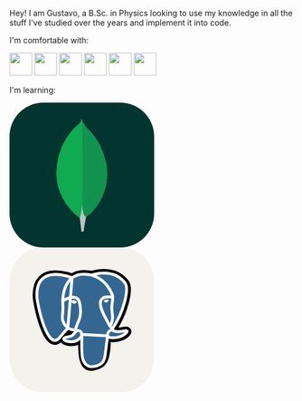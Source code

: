Hey! 
I am Gustavo, a B.Sc. in Physics looking to use my knowledge in all the stuff I've studied over the years and implement it into code.

I'm comfortable with: 

<img src='https://cdn.jsdelivr.net/gh/devicons/devicon/icons/python/python-original.svg' width='40'> <img src='https://cdn.jsdelivr.net/gh/devicons/devicon/icons/java/java-original.svg' width='40'> <img src='https://cdn.jsdelivr.net/gh/devicons/devicon/icons/c/c-original.svg' width='40'> <img src="https://cdn.jsdelivr.net/gh/devicons/devicon/icons/mysql/mysql-original.svg" width='40'/> <img src="https://cdn.jsdelivr.net/gh/devicons/devicon/icons/latex/latex-original.svg" width='40'/> <img src="https://cdn.jsdelivr.net/gh/devicons/devicon/icons/linux/linux-original.svg" width='40'/>

I'm learning:

<svg xmlns="http://www.w3.org/2000/svg" width="256" height="256" fill="none" viewBox="0 0 256 256"><rect width="256" height="256" fill="#023430" rx="60"/><path fill="#10AA50" d="M171.173 107.591C160.636 61.1097 138.676 48.7357 133.074 39.9886C130.764 36.1353 128.717 32.1299 126.949 28C126.653 32.1292 126.109 34.7307 122.599 37.862C115.552 44.1454 85.6217 68.5354 83.1028 121.348C80.756 170.59 119.303 200.953 124.395 204.092C128.311 206.019 133.08 204.133 135.407 202.364C153.988 189.612 179.376 155.614 171.193 107.591"/><path fill="#B8C4C2" d="M128.545 177.871C127.575 190.059 126.88 197.141 124.416 204.106C124.416 204.106 126.033 215.709 127.169 228H131.188C132.147 219.345 133.61 210.753 135.572 202.268C130.369 199.708 128.745 188.566 128.545 177.871Z"/><path fill="#12924F" d="M135.565 202.275C130.307 199.846 128.786 188.469 128.552 177.871C129.852 160.388 130.231 142.849 129.688 125.326C129.412 116.132 129.818 40.1676 127.423 29.0461C129.062 32.8129 130.949 36.4662 133.074 39.9818C138.676 48.7358 160.643 61.1097 171.173 107.591C179.376 155.532 154.126 189.44 135.565 202.275Z"/></svg> <svg xmlns="http://www.w3.org/2000/svg" width="256" height="256" fill="none" viewBox="0 0 256 256"><rect width="256" height="256" fill="#F4F2ED" rx="60"/><g clip-path="url(#clip0_7_155)"><path fill="#000" d="M171.474 169.034C172.62 159.493 172.276 158.101 179.377 159.641L181.184 159.802C186.648 160.048 193.791 158.923 198.059 156.976C207.095 152.785 212.452 145.782 203.544 147.624C183.223 151.815 181.747 144.931 181.747 144.931C203.213 113.08 212.192 72.65 204.437 62.757C183.315 35.757 146.745 48.5258 146.134 48.8633L145.937 48.8984C141.929 48.0547 137.499 47.5625 132.366 47.4922C123.17 47.3516 116.195 49.9039 110.893 53.9188C110.893 53.9188 45.6641 27.0453 48.6945 87.718C49.3414 100.627 67.1867 185.452 88.4914 159.788C96.2891 150.409 103.813 142.484 103.813 142.484C107.539 144.966 112.018 146.232 116.708 145.775L117.073 145.466C116.965 146.681 117.015 147.905 117.221 149.108C111.737 155.239 113.354 156.315 102.385 158.572C91.2899 160.857 97.8149 164.928 102.062 165.997C107.223 167.291 119.162 169.119 127.234 157.827L126.91 159.113C129.062 160.836 128.914 171.488 129.23 179.096C129.547 186.704 130.046 193.813 131.6 197.996C133.154 202.18 134.975 212.973 149.389 209.949C161.434 207.369 170.645 203.649 171.488 169.098"/><path stroke="#000" stroke-width="15.11" d="M171.474 169.034C172.62 159.493 172.276 158.101 179.377 159.641L181.184 159.802C186.648 160.048 193.791 158.923 198.059 156.976C207.095 152.785 212.452 145.782 203.544 147.624C183.223 151.815 181.747 144.931 181.747 144.931C203.213 113.08 212.192 72.65 204.437 62.757C183.315 35.757 146.745 48.5258 146.134 48.8633L145.937 48.8984C141.929 48.0547 137.499 47.5625 132.366 47.4922C123.17 47.3516 116.195 49.9039 110.893 53.9188C110.893 53.9188 45.6641 27.0453 48.6945 87.718C49.3414 100.627 67.1867 185.452 88.4914 159.788C96.2891 150.409 103.813 142.484 103.813 142.484C107.539 144.966 112.018 146.232 116.708 145.775L117.073 145.466C116.965 146.681 117.015 147.905 117.221 149.108C111.737 155.239 113.354 156.315 102.385 158.572C91.2899 160.857 97.8149 164.928 102.062 165.997C107.223 167.291 119.162 169.119 127.234 157.827L126.91 159.113C129.062 160.836 128.914 171.488 129.23 179.096C129.547 186.704 130.046 193.813 131.6 197.996C133.154 202.18 134.975 212.973 149.389 209.949C161.434 207.369 170.645 203.649 171.488 169.098"/><path fill="#336791" d="M203.48 147.688C183.16 151.878 181.684 144.995 181.684 144.995C203.15 113.143 212.129 72.7134 204.38 62.8204C183.259 35.8204 146.689 48.5962 146.077 48.9266L145.88 48.9618C141.414 48.0656 136.873 47.5924 132.317 47.5485C123.12 47.4079 116.145 49.9602 110.844 53.9751C110.844 53.9751 45.6078 27.1016 48.6453 87.7743C49.2922 100.684 67.1375 185.509 88.4422 159.845C96.2891 150.409 103.813 142.484 103.813 142.484C107.539 144.966 112.018 146.232 116.708 145.775L117.073 145.466C116.966 146.681 117.016 147.905 117.221 149.108C111.737 155.239 113.354 156.315 102.385 158.572C91.2899 160.857 97.8149 164.928 102.062 165.997C107.223 167.291 119.162 169.119 127.234 157.827L126.91 159.113C129.062 160.836 130.566 170.314 130.313 178.906C130.06 187.499 129.891 193.391 131.579 198.003C133.266 202.616 134.954 212.98 149.368 209.956C161.413 207.376 167.649 200.675 168.528 189.524C169.147 181.592 170.539 182.759 170.638 175.672L171.763 172.311C173.049 161.553 171.973 158.087 179.391 159.704L181.198 159.866C186.662 160.112 193.813 158.987 198.003 157.039C207.038 152.849 212.396 145.845 203.488 147.688H203.48Z"/><path stroke="#fff" stroke-linecap="round" stroke-linejoin="round" stroke-width="5.034" d="M146.07 48.5961C143.82 49.2993 182.38 34.4985 204.303 62.504C212.038 72.3969 203.073 112.827 181.606 144.678M128.098 153.784C127.536 173.795 128.239 193.946 130.194 198.784C132.148 203.621 136.346 213.198 150.767 210.118C162.812 207.538 167.199 202.538 169.098 191.506L173.548 156.231L128.098 153.784ZM110.816 53.4688C110.816 53.4688 45.5375 26.7782 48.575 87.4508C49.2219 100.36 67.0672 185.185 88.3719 159.521C96.1484 150.148 103.18 142.815 103.18 142.815L110.816 53.4688Z"/><path stroke="#fff" stroke-linecap="round" stroke-linejoin="bevel" stroke-width="5.034" d="M181.613 144.664C181.613 144.664 183.02 151.555 203.41 147.35C212.319 145.508 206.954 152.511 197.926 156.702C190.515 160.147 173.893 161.026 173.619 156.28C172.916 144.01 182.366 147.737 181.684 144.664C181.065 141.894 176.832 139.18 174.048 132.402C171.608 126.495 140.579 81.1438 182.654 87.8727C184.201 87.5563 171.685 47.7946 132.31 47.2181C92.9352 46.6415 94.1797 95.6282 94.1797 95.6282"/><path stroke="#fff" stroke-linejoin="round" stroke-width="5.034" d="M117.08 148.869C111.596 155 113.213 156.076 102.245 158.333C91.1492 160.618 97.6742 164.689 101.921 165.758C107.082 167.052 119.021 168.88 127.093 157.58C129.554 154.135 127.079 148.651 123.704 147.259C122.073 146.584 119.893 145.74 117.095 148.876L117.08 148.869Z"/><path stroke="#fff" stroke-linecap="round" stroke-linejoin="round" stroke-width="5.034" d="M116.722 148.763C116.159 145.156 117.903 140.874 119.766 135.854C122.565 128.331 129.02 120.807 123.859 96.9219C120.012 79.1329 94.1867 93.2165 94.1867 95.6282C94.1867 98.0399 95.3539 107.863 93.7648 119.288C91.6766 134.209 103.257 146.823 116.588 145.536"/><path fill="#fff" stroke="#fff" stroke-width="1.68" d="M110.577 95.2695C110.457 96.0922 112.088 98.293 114.205 98.5883C116.321 98.8836 118.128 97.168 118.248 96.3383C118.367 95.5086 116.736 94.6086 114.62 94.3133C112.503 94.018 110.682 94.4539 110.577 95.2695V95.2695Z"/><path fill="#fff" stroke="#fff" stroke-width=".837" d="M175.011 93.5891C175.123 94.4118 173.499 96.6125 171.383 96.9079C169.266 97.2032 167.445 95.4875 167.34 94.6579C167.234 93.8282 168.852 92.9282 170.968 92.6329C173.084 92.3375 174.905 92.7735 175.011 93.5891Z"/><path stroke="#fff" stroke-linecap="round" stroke-linejoin="round" stroke-width="5.034" d="M182.577 87.8867C182.928 94.3555 181.184 98.75 180.959 105.634C180.636 115.632 185.727 127.079 178.055 138.54"/></g><defs><clipPath id="clip0_7_155"><rect width="180" height="180" fill="#fff" transform="translate(38 38)"/></clipPath></defs></svg>
          

          


           
          
          
